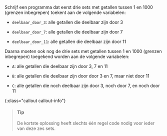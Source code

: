 Schrijf een programma dat eerst drie sets met getallen tussen 1 en 1000 (grenzen inbegrepen) toekent aan de volgende variabelen:

- `deelbaar_door_3`: alle getallen die deelbaar zijn door 3

- `deelbaar_door_7`: alle getallen die deelbaar zijn door 7

- `deelbaar_door_11`: alle getallen die deelbaar zijn door 11

Daarna moeten ook nog de drie sets met getallen tussen 1 en 1000 (grenzen inbegrepen) toegekend worden aan de volgende variabelen:

- `A`: alle getallen die deelbaar zijn door 3, 7 en 11

- `B`: alle getallen die deelbaar zijn door door 3 en 7, maar niet door 11

- `C`: alle getallen die noch deelbaar zijn door 3, noch door 7, en noch door 11

{:class="callout callout-info"}
> #### Tip
> De kortste oplossing
> heeft slechts één regel code nodig voor ieder van deze zes sets.
